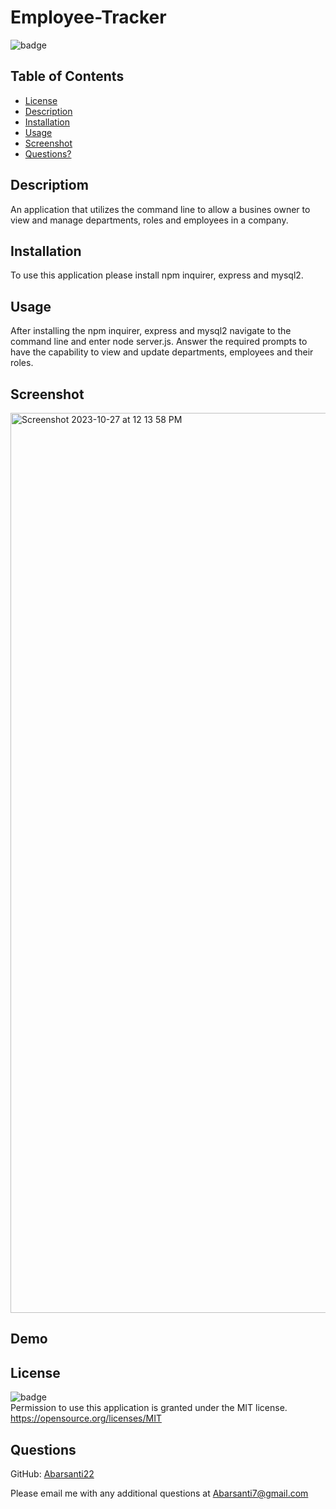 # Employee-Tracker

![badge](https://img.shields.io/badge/license-MIT-important)

## Table of Contents

* [License](#license)
* [Description](#description)
* [Installation](#installation)
* [Usage](#usage)
* [Screenshot](#screenshot)
* [Questions?](#questions)


## Descriptiom
An application that utilizes the command line to allow a busines owner to view and manage departments, roles and employees in a company. 

## Installation
To use this application please install npm inquirer, express and mysql2.

## Usage
After installing the npm inquirer, express and mysql2 navigate to the command line and enter node server.js. Answer the required prompts to have the capability to view and update departments, employees and their roles. 

## Screenshot
<img width="1440" alt="Screenshot 2023-10-27 at 12 13 58 PM" src="https://github.com/Abarsanti22/Logo-Maker/assets/138410240/3306b3d8-9d37-4511-8ce3-53f9c5f7f8f4">

## Demo

## License
![badge](https://img.shields.io/badge/license-MIT-important)<br>
Permission to use this application is granted under the MIT license. <https://opensource.org/licenses/MIT>
 

## Questions
GitHub: <a href="github.com:undefined">Abarsanti22</a>

Please email me with any additional questions at <a href="mailto:Abarsanti7@gmail.com">Abarsanti7@gmail.com</a>
